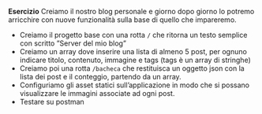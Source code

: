 **Esercizio**
Creiamo il nostro blog personale e giorno dopo giorno lo potremo arricchire con nuove funzionalità sulla base di quello che impareremo.
- Creiamo il progetto base con una rotta `/` che ritorna un testo semplice con scritto ”Server del mio blog”
- Creiamo un array dove inserire una lista di almeno 5 post, per ognuno indicare titolo, contenuto, immagine e tags (tags è un array di stringhe)
- Creiamo poi una rotta `/bacheca` che restituisca un oggetto json con la lista dei post e il conteggio, partendo da un array.
- Configuriamo gli asset statici sull’applicazione in modo che si possano visualizzare le immagini associate ad ogni post.
- Testare su postman
